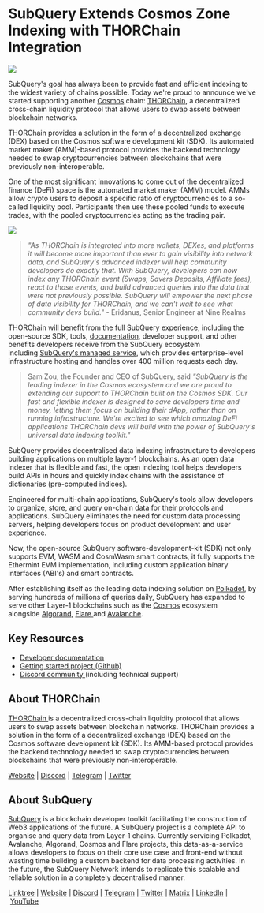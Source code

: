 # SubQuery Extends Cosmos Zone Indexing with THORChain Integration

![](https://miro.medium.com/max/1400/0*DZk2eFd5DjfVsmFX)

SubQuery's goal has always been to provide fast and efficient indexing to the widest variety of chains possible. Today we're proud to announce we've started supporting another [Cosmos](https://cosmos.network/) chain: [THORChain](https://thorchain.org/), a decentralized cross-chain liquidity protocol that allows users to swap assets between blockchain networks.

THORChain provides a solution in the form of a decentralized exchange (DEX) based on the Cosmos software development kit (SDK). Its automated market maker (AMM)-based protocol provides the backend technology needed to swap cryptocurrencies between blockchains that were previously non-interoperable.

One of the most significant innovations to come out of the decentralized finance (DeFi) space is the automated market maker (AMM) model. AMMs allow crypto users to deposit a specific ratio of cryptocurrencies to a so-called liquidity pool. Participants then use these pooled funds to execute trades, with the pooled cryptocurrencies acting as the trading pair.

![](https://miro.medium.com/max/1400/0*QrM6JmD4unZShHPE)

> _"As THORChain is integrated into more wallets, DEXes, and platforms it will become more important than ever to gain visibility into network data, and SubQuery's advanced indexer will help community developers do exactly that. With SubQuery, developers can now index any THORChain event (Swaps, Savers Deposits, Affiliate fees), react to those events, and build advanced queries into the data that were not previously possible. SubQuery will empower the next phase of data visibility for THORChain, and we can't wait to see what community devs build."_ - Eridanus, Senior Engineer at Nine Realms

THORChain will benefit from the full SubQuery experience, including the open-source SDK, tools, [documentation](https://academy.subquery.network/quickstart/quickstart_chains/cosmos.html), developer support, and other benefits developers receive from the SubQuery ecosystem including [SubQuery's managed service](https://managedservice.subquery.networks), which provides enterprise-level infrastructure hosting and handles over 400 million requests each day.

> Sam Zou, the Founder and CEO of SubQuery, said _"SubQuery is the leading indexer in the Cosmos ecosystem and we are proud to extending our support to THORChain built on the Cosmos SDK. Our fast and flexible indexer is designed to save developers time and money, letting them focus on building their dApp, rather than on running infrastructure. We're excited to see which amazing DeFi applications THORChain devs will build with the power of SubQuery's universal data indexing toolkit."_

SubQuery provides decentralised data indexing infrastructure to developers building applications on multiple layer-1 blockchains. As an open data indexer that is flexible and fast, the open indexing tool helps developers build APIs in hours and quickly index chains with the assistance of dictionaries (pre-computed indices).

Engineered for multi-chain applications, SubQuery's tools allow developers to organize, store, and query on-chain data for their protocols and applications. SubQuery eliminates the need for custom data processing servers, helping developers focus on product development and user experience.

Now, the open-source SubQuery software-development-kit (SDK) not only supports EVM, WASM and CosmWasm smart contracts, it fully supports the Ethermint EVM implementation, including custom application binary interfaces (ABI's) and smart contracts.

After establishing itself as the leading data indexing solution on [Polkadot](https://polkadot.network/), by serving hundreds of millions of queries daily, SubQuery has expanded to serve other Layer-1 blockchains such as the [Cosmos](./20220909-cosmoshub.md) ecosystem alongside [Algorand](./20220713-algorand.md), [Flare ](./20221202-flare.md)and [Avalanche](./20220321-avalache.md).

## Key Resources

- [Developer documentation](https://academy.subquery.network/quickstart/quickstart_chains/cosmos-thorchain.html)
- [Getting started project (Github)](https://github.com/subquery/cosmos-subql-starter/tree/main/Thorchain/thorchain-starter)
- [Discord community ](https://discord.com/invite/subquery)(including technical support)

## About THORChain

[THORChain ](https://thorchain.org/)is a decentralized cross-chain liquidity protocol that allows users to swap assets between blockchain networks. THORChain provides a solution in the form of a decentralized exchange (DEX) based on the Cosmos software development kit (SDK). Its AMM-based protocol provides the backend technology needed to swap cryptocurrencies between blockchains that were previously non-interoperable.

[Website](https://thorchain.org/) | [Discord](https://discord.com/invite/KjPVnGy5jR) | [Telegram](https://t.me/thorchain_org) | [Twitter](https://twitter.com/thorchain)

## About SubQuery

[SubQuery](https://subquery.network/) is a blockchain developer toolkit facilitating the construction of Web3 applications of the future. A SubQuery project is a complete API to organise and query data from Layer-1 chains. Currently servicing Polkadot, Avalanche, Algorand, Cosmos and Flare projects, this data-as-a-service allows developers to focus on their core use case and front-end without wasting time building a custom backend for data processing activities. In the future, the SubQuery Network intends to replicate this scalable and reliable solution in a completely decentralised manner.

​​[Linktree](https://linktr.ee/subquerynetwork) | [Website](https://subquery.network/) | [Discord](https://discord.com/invite/subquery) | [Telegram](https://t.me/subquerynetwork) | [Twitter](https://twitter.com/subquerynetwork) | [Matrix](https://matrix.to/#/#subquery:matrix.org) | [LinkedIn](https://www.linkedin.com/company/subquery) | [YouTube](https://www.youtube.com/c/SubQueryNetwork)
